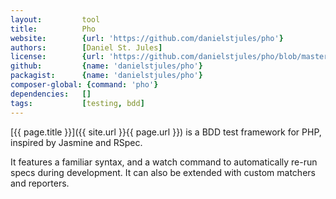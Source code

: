 ```yaml
---
layout:         tool
title:          Pho
website:        {url: 'https://github.com/danielstjules/pho'} 
authors:        [Daniel St. Jules]
license:        {url: 'https://github.com/danielstjules/pho/blob/master/LICENSE', label: 'MIT'} 
github:         {name: 'danielstjules/pho'} 
packagist:      {name: 'danielstjules/pho'}
composer-global: {command: 'pho'}
dependencies:   []
tags:           [testing, bdd]
---
```


[{{ page.title }}]({{ site.url }}{{ page.url }}) is a BDD test framework for PHP, inspired by Jasmine and RSpec.

<!--more-->

It features a familiar syntax, and a watch command to automatically re-run specs during development.
It can also be extended with custom matchers and reporters.

